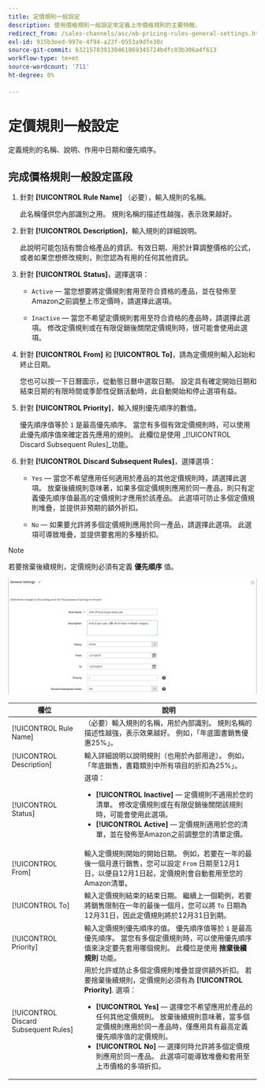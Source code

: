 ```yaml
---
title: 定價規則一般設定
description: 使用價格規則一般設定來定義上市價格規則的主要特徵。
redirect_from: /sales-channels/asc/ob-pricing-rules-general-settings.html
exl-id: 915b3eed-997e-4f94-a23f-0553a9dfe30c
source-git-commit: 632157839130461869345724bdfc03b306a4f613
workflow-type: tm+mt
source-wordcount: '711'
ht-degree: 0%

---
```


# 定價規則一般設定

定義規則的名稱、說明、作用中日期和優先順序。

## 完成價格規則一般設定區段

1. 針對 **[!UICONTROL Rule Name]** （必要），輸入規則的名稱。

   此名稱僅供您內部識別之用。 規則名稱的描述性越強，表示效果越好。

1. 針對 **[!UICONTROL Description]**，輸入規則的詳細說明。

   此說明可能包括有關合格產品的資訊、有效日期、用於計算調整價格的公式，或者如果您想修改規則，則您認為有用的任何其他資訊。

1. 針對 **[!UICONTROL Status]**，選擇選項：

   - `Active`  — 當您想要將定價規則套用至符合資格的產品，並在發佈至Amazon之前調整上市定價時，請選擇此選項。

   - `Inactive`  — 當您不希望定價規則套用至符合資格的產品時，請選擇此選項。 修改定價規則或在有限促銷後關閉定價規則時，很可能會使用此選項。

1. 針對 **[!UICONTROL From]** 和 **[!UICONTROL To]**，請為定價規則輸入起始和終止日期。

   您也可以按一下日曆圖示，從動態日曆中選取日期。 設定具有確定開始日期和結束日期的有限時間或季節性促銷活動時，此自動開始和停止選項有益。

1. 針對 **[!UICONTROL Priority]**，輸入規則優先順序的數值。

   優先順序值等於 `1` 是最高優先順序。 當您有多個有效定價規則時，可以使用此優先順序值來確定首先應用的規則。 此欄位是使用 _[!UICONTROL Discard Subsequent Rules]_功能。

1. 針對 **[!UICONTROL Discard Subsequent Rules]**，選擇選項：

   - `Yes`  — 當您不希望應用任何適用於產品的其他定價規則時，請選擇此選項。 放棄後續規則意味著，如果多個定價規則應用於同一產品，則只有定義優先順序值最高的定價規則才應用於該產品。 此選項可防止多個定價規則堆疊，並提供非預期的額外折扣。

   - `No`  — 如果要允許將多個定價規則應用於同一產品，請選擇此選項。 此選項可導致堆疊，並提供要套用的多種折扣。

>[!NOTE]
>
>若要捨棄後續規則，定價規則必須有定義 **優先順序** 值。

![定價規則一般設定](assets/amazon-pricing-rule-general.png)

| 欄位 | 說明 |
|---|---|
| [!UICONTROL Rule Name] | （必要）輸入規則的名稱，用於內部識別。 規則名稱的描述性越強，表示效果越好。 例如，「年底圖書銷售優惠25%」。 |
| [!UICONTROL Description] | 輸入詳細說明以說明規則（也用於內部用途）。 例如，「年底銷售，書籍類別中所有項目的折扣為25%」。 |
| [!UICONTROL Status] | 選項：<ul><li>**[!UICONTROL Inactive]**  — 定價規則不適用於您的清單。 修改定價規則或在有限促銷後關閉該規則時，可能會使用此選項。</li><li>**[!UICONTROL Active]**  — 定價規則適用於您的清單，並在發佈至Amazon之前調整您的清單定價。</li></ul> |
| [!UICONTROL From] | 輸入定價規則開始的開始日期。 例如，若要在一年的最後一個月進行銷售，您可以設定 `From` 日期至12月1日，以便自12月1日起，定價規則會自動套用至您的Amazon清單。 |
| [!UICONTROL To] | 輸入定價規則結束的結束日期。 繼續上一個範例，若要將銷售限制在一年的最後一個月，您可以將 `To` 日期為12月31日，因此定價規則將於12月31日到期。 |
| [!UICONTROL Priority] | 輸入定價規則優先順序的值。 優先順序值等於 `1` 是最高優先順序。 當您有多個定價規則時，可以使用優先順序值來決定要先套用哪個規則。 此欄位是使用 **捨棄後續規則** 功能。 |
| [!UICONTROL Discard Subsequent Rules] | 用於允許或防止多個定價規則堆疊並提供額外折扣。 若要捨棄後續規則，定價規則必須有為 **[!UICONTROL Priority]**. 選項：<ul><li>**[!UICONTROL Yes]**  — 選擇您不希望應用於產品的任何其他定價規則。 放棄後續規則意味著，當多個定價規則應用於同一產品時，僅應用具有最高定義優先順序值的定價規則。</li><li>**[!UICONTROL No]**  — 選擇何時允許將多個定價規則應用於同一產品。 此選項可能導致堆疊和套用至上市價格的多項折扣。</li></ul> |
